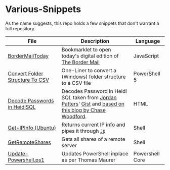 # Various-Snippets

As the name suggests, this repo holds a few snippets that don't warrant a full repository.

|File|Description|Language|
|----|-----------|--------|
|[BorderMailToday](https://github.com/ahake/Various-Snippets/blob/master/BorderMailToday.js)|Bookmarklet to open today's digital edition of [The Border Mail](https://www.bordermail.com.au/)|JavaScript|
|[Convert Folder Structure To CSV](https://github.com/ahake/Various-Snippets/blob/master/Convert%20Folder%20Structure%20to%20CSV.ps1)|One-Liner to convert a (Windows) folder structure to a CSV file|PowerShell 5|
|[Decode Passwords in HeidiSQL](https://github.com/ahake/Various-Snippets/blob/master/Decode%20Passwords%20in%20HeidiSQL.htm)|Decodes Password in Heidi SQL taken from [Jordan Patters](https://github.com/jpatters)' [Gist](https://gist.github.com/jpatters/4553139) and [based on this blog by Chase Woodford](http://www.chasewoodford.com/blog/how-to-recover-a-stored-password-from-heidisql/).|HTML|
|[Get-IPInfo (Ubuntu)](https://github.com/ahake/Various-Snippets/blob/master/Get-IPInfo%20(Ubuntu))|Returns current IP info and pipes it through [`JQ`](http://manpages.ubuntu.com/manpages/xenial/man1/jq.1.html)|Shell|
|[GetRemoteShares](https://github.com/ahake/Various-Snippets/blob/master/GetRemoteShares.bat)|Gets all shares of a remote server|Shell|
|[Update-Powershell.ps1](https://github.com/ahake/Various-Snippets/blob/master/Update-Powershell.ps1)|Updates PowerShell inplace as per Thomas Maurer|Powershell Core|
